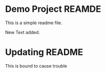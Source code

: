# Demo Project REAMDE

This is a simple readme file.

New Text added.

# Updating README

This is bound to cause trouble